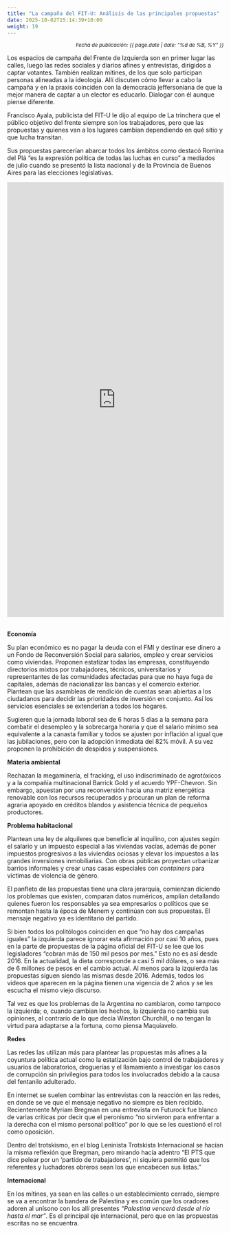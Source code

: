 ```yaml
---
title: "La campaña del FIT-U: Análisis de las principales propuestas"
date: 2025-10-02T15:14:39+10:00
weight: 19
---
```

<div align="right">
  <small><em>Fecha de publicación: {{ page.date | date: "%d de %B, %Y" }}</em></small>
</div>

Los espacios de campaña del Frente de Izquierda son en primer lugar las calles, luego las redes sociales y diarios afines y entrevistas, dirigidos a captar votantes. También realizan mítines, de los que solo participan personas alineadas a la ideología. Allí discuten cómo llevar a cabo la campaña y en la praxis coinciden con la democracia jeffersoniana de que la mejor manera de captar a un elector es educarlo. Dialogar con él aunque piense diferente.

Francisco Ayala, publicista del FIT-U le dijo al equipo de La trinchera que el público objetivo del frente siempre son los trabajadores, pero que las propuestas y quienes van a los lugares cambian dependiendo en qué sitio y que lucha transitan.

Sus propuestas parecerían abarcar todos los ámbitos como destacó Romina del Plá “es la expresión política de todas las luchas en curso” a mediados de julio cuando se presentó la lista nacional y de la Provincia de Buenos Aires  para las elecciones legislativas.

<div style="width: 100%;"><div style="position: relative; padding-bottom: 200%; padding-top: 0; height: 0;"><iframe title="de" frameborder="0" width="800" height="1600" style="position: absolute; top: 0; left: 0; width: 100%; height: 100%;" src="https://view.genially.com/68dddc1651867f34d3077db4" type="text/html" allowscriptaccess="always" allowfullscreen="true" scrolling="yes" allownetworking="all"></iframe> </div> </div>

**Economía**

Su plan económico es no pagar la deuda con el FMI y destinar ese dinero a un Fondo de Reconversión Social para salarios, empleo y crear servicios como viviendas. Proponen estatizar todas las empresas, constituyendo directorios mixtos por trabajadores, técnicos, universitarios y representantes de las comunidades afectadas para que no haya fuga de capitales, además de nacionalizar las bancas y el comercio exterior. Plantean que las asambleas de rendición de cuentas sean abiertas a los ciudadanos para decidir las prioridades de inversión en conjunto. Así los servicios esenciales se extenderían a todos los hogares.

Sugieren que la jornada laboral sea de 6 horas 5 días a la semana para combatir el desempleo y la  sobrecarga horaria y que el salario mínimo sea equivalente a la canasta familiar y todos se ajusten por inflación al igual que las jubilaciones, pero con la adopción inmediata del 82% móvil. A su vez proponen la prohibición de despidos y suspensiones. 

**Materia ambiental**

Rechazan la megaminería, el fracking, el uso indiscriminado de agrotóxicos y a la compañía multinacional Barrick Gold y el acuerdo YPF-Chevron. Sin embargo, apuestan por una reconversión hacia una matriz energética renovable con los recursos recuperados y procuran un plan de reforma agraria apoyado en créditos blandos y asistencia técnica de pequeños productores.

**Problema habitacional**

Plantean una ley de alquileres que beneficie al inquilino, con ajustes según el salario y un impuesto especial a las viviendas vacías, además de poner impuestos progresivos a las viviendas ociosas y elevar los impuestos a las grandes inversiones inmobiliarias. Con obras públicas proyectan urbanizar barrios informales y crear unas casas especiales con *containers* para víctimas de violencia de género.

El panfleto de las propuestas tiene una clara jerarquía, comienzan diciendo los problemas que existen, comparan datos numéricos, amplían detallando quienes fueron los responsables ya sea empresarios o políticos que se remontan hasta la época de Menem y continúan con sus propuestas. El mensaje negativo ya es identitario del partido.

Si bien todos los politólogos coinciden en que “no hay dos campañas iguales” la izquierda parece ignorar esta afirmación por casi 10 años, pues en la parte de propuestas de la página oficial del FIT-U se lee que los legisladores “cobran más de 150 mil pesos por mes.”  Esto no es así desde 2016. En la actualidad, la dieta corresponde a casi 5 mil dólares, o sea más de 6 millones de pesos en el cambio actual. Al menos para la izquierda las propuestas siguen siendo las mismas desde 2016. Además, todos los videos que aparecen en la página tienen una vigencia de 2 años y se les escucha el mismo viejo discurso.

Tal vez es que los problemas de la Argentina no cambiaron, como tampoco la izquierda; o, cuando cambian los hechos, la izquierda no cambia sus opiniones, al contrario de lo que decía Winston Churchill, o no tengan la virtud para adaptarse a la fortuna, como piensa Maquiavelo.

**Redes**

Las redes las utilizan más para plantear las propuestas más afines a la coyuntura política actual como la estatización bajo control de trabajadores y usuarios de laboratorios, droguerías y el llamamiento a investigar los casos de corrupción sin privilegios para todos los involucrados debido a la causa del fentanilo adulterado. 

En internet se suelen combinar las entrevistas con la reacción en las redes, en donde se ve que el mensaje negativo no siempre es bien recibido. Recientemente Myriam Bregman en una entrevista en Futurock fue blanco de varias críticas por decir que el peronismo “no sirvieron para enfrentar a la derecha con el mismo personal político” por lo que se les cuestionó el rol como oposición.

Dentro del trotskismo, en el blog Leninista Trotskista Internacional se hacían la misma reflexión que Bregman, pero mirando hacía adentro “El PTS que dice pelear por un ‘partido de trabajadores’, ni siquiera permitió que los referentes y luchadores obreros sean los que encabecen sus listas.”

**Internacional**

En los mítines, ya sean en las calles o un establecimiento cerrado, siempre se va a encontrar la bandera de Palestina y es común que los oradores adoren al unísono con los allí presentes *“Palestina vencerá desde el río hasta el mar”*. Es el principal eje internacional, pero que en las propuestas escritas no se encuentra. 
